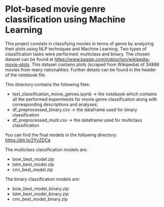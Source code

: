 # Plot-based movie genre classification using Machine Learning

This project consists in classifying movies in terms of genre by analyzing their plots using NLP techniques and Machine Learning. Two types of classification tasks were performed: multiclass and binary.
The chosen dataset can be found at https://www.kaggle.com/jrobischon/wikipedia-movie-plots. This dataset contains plots (scraped from Wikipedia) of 34886 movies from many nationalities. Further details can be found in the header of the notebook file.

This directory contains the following files:
- text_classification_movie_genres.ipynb -> the notebook which contains all the performed experiments for movie genre classification along with corresponding descriptions and analyses;
- df_preprocessed_binary.csv -> the dataframe used for binary classification
- df_preprocessed_multi.csv -> the dataframe used for multiclass classification

You can find the final models in the following directory: https://bit.ly/2YyZDCa

The multiclass classification models are:
- bow_best_model.zip
- lstm_best_model.zip
- cnn_best_model.zip

The binary classification models are:
- bow_best_model_binary.zip
- lstm_best_model_binary.zip
- cnn_best_model_binary.zip
